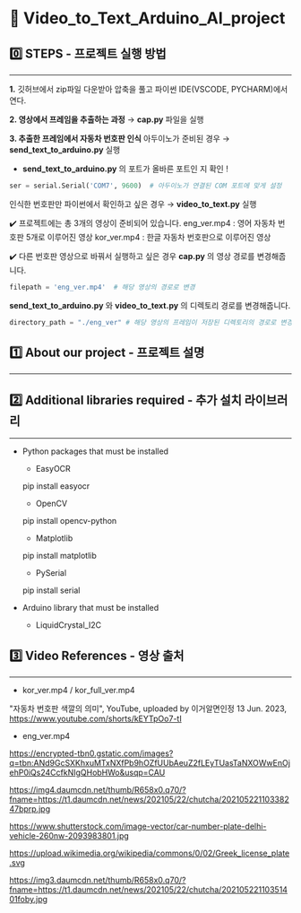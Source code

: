 # 🚗 Video_to_Text_Arduino_AI_project
## :zero: STEPS  -  프로젝트 실행 방법  
---------------------------------------
__1.__ 깃허브에서 zip파일 다운받아 압축을 풀고 파이썬 IDE(VSCODE, PYCHARM)에서 연다.

  
__2. 영상에서 프레임을 추출하는 과정__ → __cap.py__ 파일을 실행


__3. 추출한 프레임에서 자동차 번호판 인식__
아두이노가 준비된 경우 → __send_text_to_arduino.py__ 실행
- __send_text_to_arduino.py__ 의 포트가 올바른 포트인 지 확인 !

```python
ser = serial.Serial('COM7', 9600)  # 아두이노가 연결된 COM 포트에 맞게 설정
```

인식한 번호판만 파이썬에서 확인하고 싶은 경우 →  __video_to_text.py__ 실행

✔️ 프로젝트에는 총 3개의 영상이 준비되어 있습니다.
eng_ver.mp4 : 영어 자동차 번호판 5개로 이루어진 영상
kor_ver.mp4 : 한글 자동차 번호판으로 이루어진 영상

✔️ 다른 번호판 영상으로 바꿔서 실행하고 싶은 경우
__cap.py__ 의 영상 경로를 변경해줍니다.

```python
filepath = 'eng_ver.mp4'  # 해당 영상의 경로로 변경
```

__send_text_to_arduino.py__ 와 __video_to_text.py__ 의 디렉토리 경로를 변경해줍니다.

```python
directory_path = "./eng_ver" # 해당 영상의 프레임이 저장된 디렉토리의 경로로 변경
```


## :one: About our project  -  프로젝트 설명
---------------------------------------


## :two: Additional libraries required - 추가 설치 라이브러리
---------------------------------------
-  Python packages that must be installed
    - EasyOCR

    pip install easyocr

    - OpenCV

    pip install opencv-python

    - Matplotlib
  
    pip install matplotlib

    - PySerial

    pip install serial
   
- Arduino library that must be installed
    - LiquidCrystal_I2C

## :three: Video References - 영상 출처
---------------------------------------
- kor_ver.mp4 / kor_full_ver.mp4
  
"자동차 번호판 색깔의 의미", YouTube, uploaded by 이거알면인정 13 Jun. 2023,
https://www.youtube.com/shorts/kEYTpOo7-tI

- eng_ver.mp4

https://encrypted-tbn0.gstatic.com/images?q=tbn:ANd9GcSXKhxuMTxNXfPb9hOZfUUbAeuZ2fLEyTUasTaNXOWwEnOjehP0iQs24CcfkNIgQHobHWo&usqp=CAU

https://img4.daumcdn.net/thumb/R658x0.q70/?fname=https://t1.daumcdn.net/news/202105/22/chutcha/20210522110338247bprp.jpg

https://www.shutterstock.com/image-vector/car-number-plate-delhi-vehicle-260nw-2093983801.jpg

https://upload.wikimedia.org/wikipedia/commons/0/02/Greek_license_plate.svg

https://img3.daumcdn.net/thumb/R658x0.q70/?fname=https://t1.daumcdn.net/news/202105/22/chutcha/20210522110351401foby.jpg
